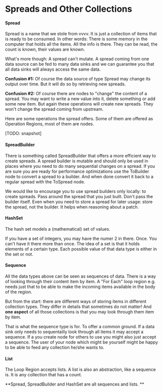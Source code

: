 # Spreads and Other Collections

#### Spread
Spread is a name that we stole from vvvv. It is just a collection of items that is ready to be consumed. In other words: There is some memory in the computer that holds all the items. All the info is there. They can be read, the count is known, their values are known.

What's more though: A spread can't mutate. A spread coming from one data source can be fed to many data sinks and we can guarantee you that all data sinks will always access the same data.

**Confusion #1:**
Of course the data source of type Spread may change its output over time. But it will do so by retrieving new spreads. 

**Confusion #2:**
Of course there are nodes to "change" the content of a spread. You may want to write a new value into it, delete something or add some new item. But again these operations will create new spreads. They won't change the spread coming from upstream.

Here are some operations the spread offers. Some of them are offered as Operation Regions, most of them are nodes.

[TODO: snapshot]

#### SpreadBuilder
There is something called SpreadBuilder that offers a more efficient way to create spreads. A spread builder is mutable and should only be used in places where you need to do many sequential changes on a spread. If you are sure you are ready for performance optimizations use the ToBuilder node to convert a spread to a builder. And when done convert it back to a regular spread with the ToSpread node. 

We would like to encourage you to use spread builders only locally: to create spreads. Pass around the spread that you just built. Don't pass the builder itself. Even when you need to store a spread for later usage: store the spread, not the builder. It helps when reasoning about a patch.

#### HashSet
The hash set models a (mathematical) set of values.

If you have a set of integers, you may have the numer 2 in there. Once. You can't have it there more than once. The idea of a set is that it holds elements of a certain type. Each possible value of that data type is either in the set or not.

#### Sequence
All the data types above can be seen as sequences of data.
There is a way of looking through their content item by item.
A "For Each" loop region e.g. needs just that to be able to make the incoming items available in the body of the region.

But from the start: there are different ways of storing items in different collection types. They differ in details that sometimes do not matter! And **one aspect** of all those collections is that you may look through them item by item. 

That is what the sequence type is for. To offer a common ground. If a data sink only needs to sequentailly look through all items it may accept a sequence. If a you create node for others to use you might also just accept a sequence. The user of your node which might be yourself might be happy to be able to feed any collection he/she wants to.

#### List
The Loop Region accepts lists. A list is also an abstraction, like a sequence is. It is any collection that has a count. 

**Spread, SpreadBuilder and HashSet are all sequences and lists.
**
